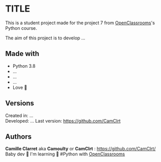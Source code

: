 TITLE
=================

This is a student project made for the project 7 from [OpenClassrooms](https://openclassrooms.com/ )'s Python course.

The aim of this project is to develop ...

## Made with

* Python 3.8
* ...
* ...
* ...
* Love 💙

## Versions

Created in:   ...  
Developed:    ... 
Last version: https://github.com/CamClrt

## Authors

**Camille Clarret** aka **Camoulty** or **CamClrt** : https://github.com/CamClrt/  
Baby dev 🐣 I'm learning 🐍 #Python with [OpenClassrooms](https://openclassrooms.com/ )